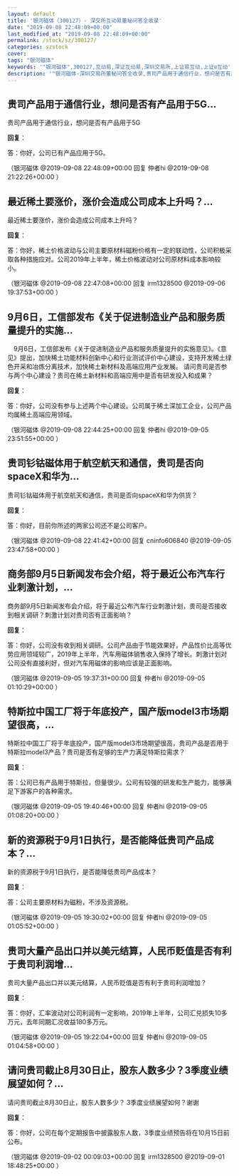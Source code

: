 ```yaml
---
layout: default
title: '银河磁体（300127）- 深交所互动易董秘问答全收录'
date: "2019-09-08 22:48:09+00:00"
last_modified_at: "2019-09-08 22:48:09+00:00"
permalink: /stock/sz/300127/
categories: szstock
cover: 
tags: "银河磁体"
keywords: '"银河磁体",300127,互动易,深证互动易,深圳交易所,上证易互动,上证e互动'
description: '"银河磁体-深圳交易所董秘问答全收录,贵司产品用于通信行业，想问是否有产品用于5G"'
---
```


## 贵司产品用于通信行业，想问是否有产品用于5G...

贵司产品用于通信行业，想问是否有产品用于5G

**回复**：

答：你好，公司已有产品应用于5G。 

（银河磁体  @2019-09-08 22:48:09+00:00 回复 仲者hi  @2019-09-08 21:22:26+00:00 ）

## 最近稀土要涨价，涨价会造成公司成本上升吗？...

最近稀土要涨价，涨价会造成公司成本上升吗？

**回复**：

答：你好，稀土价格波动与公司主要原材料磁粉价格有一定的联动性，公司积极采取各种措施应对。公司2019年上半年，稀土价格波动对公司原材料成本影响较小。 

（银河磁体  @2019-09-08 22:47:08+00:00 回复 irm1328500  @2019-09-06 19:37:53+00:00 ）

## 9月6日，工信部发布《关于促进制造业产品和服务质量提升的实施...

　9月6日，工信部发布《关于促进制造业产品和服务质量提升的实施意见》。《意见》提出，加快稀土功能材料创新中心和行业测试评价中心建设，支持开发稀土绿色开采和冶炼分离技术，加快稀土新材料及高端应用产业发展。   请问贵司是否参与两个中心建设？贵司在稀土新材料和高端应用中是否有研发投入和成果？

**回复**：

答：你好，公司没有参与上述两个中心建设。公司属于稀土深加工企业，公司产品均属稀土高端应用领域。 

（银河磁体  @2019-09-08 22:44:25+00:00 回复 仲者hi  @2019-09-05 23:51:55+00:00 ）

## 贵司钐钴磁体用于航空航天和通信，贵司是否向spaceX和华为...

贵司钐钴磁体用于航空航天和通信，贵司是否向spaceX和华为供货？

**回复**：

答：你好，目前你所述的两家公司还不是公司客户。 

（银河磁体  @2019-09-08 22:41:42+00:00 回复 cninfo606840  @2019-09-05 23:47:58+00:00 ）

## 商务部9月5日新闻发布会介绍，将于最近公布汽车行业刺激计划，...

商务部9月5日新闻发布会介绍，将于最近公布汽车行业刺激计划，贵司是否接收到相关调研？刺激计划对贵司否有正面影响？

**回复**：

答：你好，公司没有收到相关调研。公司产品由于节能效果好，产品性价比高等优势应用领域较广，2019年上半年，汽车用磁体销售收入保持了增长。刺激计划对公司没有直接利好，但对汽车用磁体的影响应该是正面影响。 

（银河磁体  @2019-09-05 19:37:31+00:00 回复 仲者hi  @2019-09-05 01:10:29+00:00 ）

## 特斯拉中国工厂将于年底投产，国产版model3市场期望很高，...

特斯拉中国工厂将于年底投产，国产版model3市场期望很高，贵司产品是否用于特斯拉model3产品？贵司是否有足够的生产力满足特斯拉需求？

**回复**：

答：公司已有产品用于特斯拉，但量很少。公司有较强的研发和生产能力，能够满足下游客户的各种需求。 

（银河磁体  @2019-09-05 19:40:46+00:00 回复 仲者hi  @2019-09-05 01:08:20+00:00 ）

## 新的资源税于9月1日执行，是否能降低贵司产品成本？...

新的资源税于9月1日执行，是否能降低贵司产品成本？

**回复**：

答：公司主要原材料为磁粉，不涉及资源税。 

（银河磁体  @2019-09-05 19:30:02+00:00 回复 仲者hi  @2019-09-05 01:05:52+00:00 ）

## 贵司大量产品出口并以美元结算，人民币贬值是否有利于贵司利润增...

贵司大量产品出口并以美元结算，人民币贬值是否有利于贵司利润增加？

**回复**：

答：你好，汇率波动对公司利润有一定影响，2019年上半年，公司汇兑损失10多万元，去年同期汇况收益180多万元。 

（银河磁体  @2019-09-05 19:22:04+00:00 回复 仲者hi  @2019-09-05 01:04:58+00:00 ）

## 请问贵司截止8月30日止，股东人数多少？3季度业绩展望如何？...

请问贵司截止8月30日止，股东人数多少？ 3季度业绩展望如何？谢谢

**回复**：

答：你好，公司在每个定期报告中披露股东人数，3季度业绩预告将在10月15日前公布。 

（银河磁体  @2019-09-02 00:09:03+00:00 回复 irm1328500  @2019-09-01 18:48:25+00:00 ）

